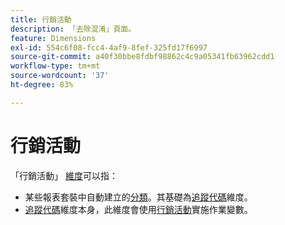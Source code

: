 ```yaml
---
title: 行銷活動
description: 「去除混淆」頁面。
feature: Dimensions
exl-id: 554c6f08-fcc4-4af9-8fef-325fd17f6997
source-git-commit: a40f30bbe8fdbf98862c4c9a05341fb63962cdd1
workflow-type: tm+mt
source-wordcount: '37'
ht-degree: 83%

---
```


# 行銷活動

「行銷活動」 [維度](overview.md)可以指：

* 某些報表套裝中自動建立的[分類](../classifications/classifications-overview.md)。其基礎為[追蹤代碼](tracking-code.md)維度。
* [追蹤代碼](tracking-code.md)維度本身，此維度會使用[行銷活動](/help/implement/vars/page-vars/campaign.md)實施作業變數。
